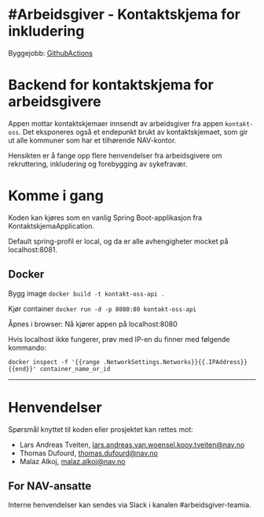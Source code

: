 #Arbeidsgiver - Kontaktskjema for inkludering
===========================
Byggejobb: [GithubActions](https://github.com/navikt/kontakt-oss-api/actions)

Backend for kontaktskjema for arbeidsgivere
================

Appen mottar kontaktskjemaer innsendt av arbeidsgiver fra appen `kontakt-oss`.
 Det eksponeres også et endepunkt brukt av kontaktskjemaet, som gir ut alle kommuner som har et tilhørende NAV-kontor.

Hensikten er å fange opp flere henvendelser fra arbeidsgivere om rekruttering, inkludering og forebygging av sykefravær.

# Komme i gang

Koden kan kjøres som en vanlig Spring Boot-applikasjon fra KontaktskjemaApplication.

 Default spring-profil er local, og da er alle avhengigheter mocket på localhost:8081. 

## Docker

Bygg image
`docker build -t kontakt-oss-api .`

Kjør container
`docker run -d -p 8080:80 kontakt-oss-api `

Åpnes i browser: Nå kjører appen på localhost:8080

Hvis localhost ikke fungerer, prøv med IP-en du finner med følgende kommando:

`docker inspect -f '{{range .NetworkSettings.Networks}}{{.IPAddress}}{{end}}' container_name_or_id`

---

# Henvendelser

Spørsmål knyttet til koden eller prosjektet kan rettes mot:

* Lars Andreas Tveiten, lars.andreas.van.woensel.kooy.tveiten@nav.no
* Thomas Dufourd, thomas.dufourd@nav.no
* Malaz Alkoj, malaz.alkoj@nav.no

## For NAV-ansatte

Interne henvendelser kan sendes via Slack i kanalen #arbeidsgiver-teamia.
